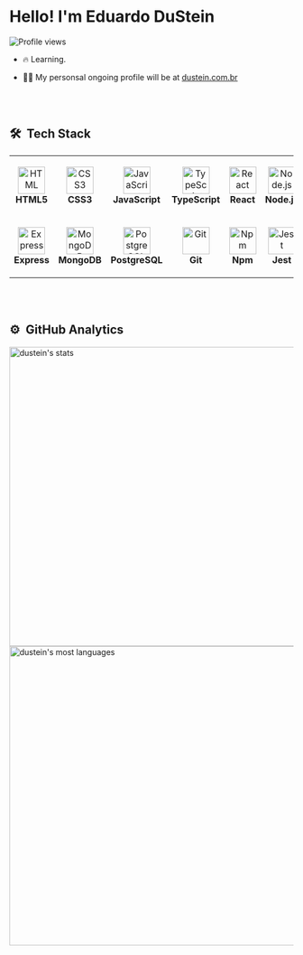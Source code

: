 
<!--<img align="right" height="590em" src="https://raw.githubusercontent.com/gist/maykbrito/618ef18e3bbb7cdfd200f3a4fc1aabc6/raw/201d47c76006c99fe0dc55ea92e76bdca5537f08/githubcard.svg"/>-->
<h1 align="left">Hello! I'm Eduardo DuStein</h1>
<p align="left"> <img src="https://komarev.com/ghpvc/?username=dustein&color=yellow" alt="Profile views" /> </p>

- 🔥 Learning. 

<!-- - 🔭 I’m currently working at [Rocketseat](https://github.com/Rocketseat) -->

- 👨‍💻 My personsal ongoing profile will be at [dustein.com.br](https://dustein.com.br)

<!-- - ▶️ I regularly post videos on [youtube.com/maykbrito](https://youtube.com/maykbrito) -->

<!-- - 💬 Ask me about **JavaScript, HTML, CSS, SQL, Node.JS** -->

<!-- - ⚡ Fun fact **Oneye 😜** -->

<br><br>

## 🛠 &nbsp;Tech Stack

<table>
    <tr>
      <td align="center" height="108" width="108">
        <img src="https://cdn.jsdelivr.net/gh/devicons/devicon/icons/html5/html5-plain.svg" width="48" height="48" alt="HTML"/>
        <br /><strong>HTML5</strong>
      </td>
      <td align="center" height="108" width="108">
        <img src="https://cdn.jsdelivr.net/gh/devicons/devicon/icons/css3/css3-plain.svg" width="48" height="48" alt="CSS3"/>
        <br /><strong>CSS3</strong>
      </td>
      <td align="center" height="108" width="108">
        <img src="https://cdn.jsdelivr.net/gh/devicons/devicon/icons/javascript/javascript-plain.svg" width="48" height="48" alt="JavaScript"/>
        <br /><strong>JavaScript</strong>
      </td>
      <td align="center" height="108" width="108">
        <img src="https://cdn.jsdelivr.net/gh/devicons/devicon/icons/typescript/typescript-plain.svg" width="48" height="48" alt="TypeScript"/>
        <br /><strong>TypeScript</strong>
      </td>
      <td align="center" height="108" width="108">
        <img src="https://cdn.jsdelivr.net/gh/devicons/devicon/icons/react/react-original.svg" width="48" height="48" alt="React"/>
        <br /><strong>React</strong>
      </td>     
      <td align="center" height="108" width="108">
          <img src="https://cdn.jsdelivr.net/gh/devicons/devicon/icons/nodejs/nodejs-original.svg" width="48" height="48" alt="Node.js"/>
          <br /><strong>Node.js</strong>
        </td>        
    </tr>
      <tr>
      <td align="center" height="108" width="108">
        <img src="https://cdn.jsdelivr.net/gh/devicons/devicon/icons/express/express-original.svg" width="48" height="48" alt="Express"/>
        <br /><strong>Express</strong>
      </td>    
      <td align="center" height="108" width="108">
        <img src="https://cdn.jsdelivr.net/gh/devicons/devicon/icons/mongodb/mongodb-original.svg" width="48" height="48" alt="MongoDB"/>
        <br /><strong>MongoDB</strong>
      </td>    
      <td align="center" height="108" width="108">
        <img src="https://cdn.jsdelivr.net/gh/devicons/devicon/icons/postgresql/postgresql-original.svg" width="48" height="48" alt="PostgreSQL"/>
        <br /><strong>PostgreSQL</strong>
      </td>        
      <td align="center" height="108" width="108">
        <img src="https://cdn.jsdelivr.net/gh/devicons/devicon/icons/git/git-original.svg" width="48" height="48" alt="Git"/>
        <br /><strong>Git</strong>
      </td>    
      <td align="center" height="108" width="108">
        <img src="https://cdn.jsdelivr.net/gh/devicons/devicon/icons/npm/npm-original-wordmark.svg" width="48" height="48" alt="Npm"/>
        <br /><strong>Npm</strong>
      </td>
      <td align="center" height="108" width="108">
        <img src="https://cdn.jsdelivr.net/gh/devicons/devicon/icons/jest/jest-plain.svg" width="48" height="48" alt="Jest"/>
        <br /><strong>Jest</strong>
      </td>
    </tr>
  </table>

<br><br>

## ⚙️ &nbsp;GitHub Analytics

<p align="left">
<img width="530em" src="https://github-readme-stats.vercel.app/api?username=dustein&show_icons=true&theme=vision-friendly-dark" alt="dustein's stats"/>
<img width="530em" src="https://github-readme-stats.vercel.app/api/top-langs/?username=dustein&layout=compact&theme=vision-friendly-dark" alt="dustein's most languages"/>
</p>

<br><br>

<!-- <p align="left" style="background:yellow">
<a href="https://codepen.io/maykbrito" target="_blank">
  <img align="center" src="https://img.shields.io/badge/-maykbrito-05122A?style=flat&logo=codepen" alt="codepen"/>
</a>
<a href="https://twitter.com/maykbrito" target="_blank">
  <img align="center" src="https://img.shields.io/badge/-maykbrito-05122A?style=flat&logo=twitter" alt="twitter"/>  
</a>
<a href="https://linkedin.com/in/maykbrito" target="_blank">
  <img align="center" src="https://img.shields.io/badge/-maykbrito-05122A?style=flat&logo=linkedin" alt="linkedin"/>
</a>
<a href="https://instagram.com/maykbrito" target="_blank">
 <img align="center" src="https://img.shields.io/badge/-maykbrito-05122A?style=flat&logo=instagram" alt="instagram"/>
</a>
<a href="https://youtube.com/maykbrito" target="_blank">
 <img align="center" src="https://img.shields.io/badge/-maykbrito-05122A?style=flat&logo=youtube" alt="youtube"/>
</a>
</p>
 -->
<!-- <img width="500em" src="https://github-readme-twitter-gazf.vercel.app/api?id=maykbrito&layout=wide&show_reply=off&show_retweet=off" /> -->


<!--

Here are some ideas to get you started:

- 🔭 I’m currently working on ...
- 🌱 I’m currently learning ...
- 👯 I’m looking to collaborate on ...
- 🤔 I’m looking for help with ...
- 💬 Ask me about ...
- 📫 How to reach me: ...
- 😄 Pronouns: ...
- ⚡ Fun fact: ...
-->

